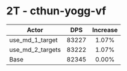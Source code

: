 # 2T - cthun-yogg-vf
| Actor | DPS | Increase |
|---|:---:|:---:|
|use_md_1_target|83227|1.07%|
|use_md_2_targets|83222|1.07%|
|Base|82345|0.00%|
